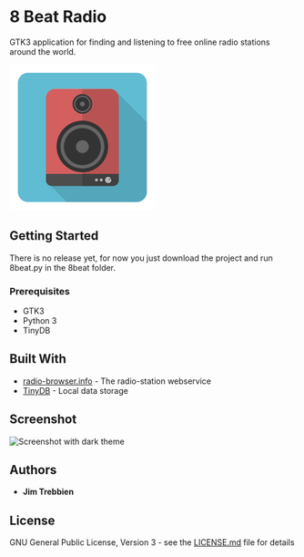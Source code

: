 # 8 Beat Radio

GTK3 application for finding and listening to free online radio stations around the world.

![8 Beat Radio icon](https://raw.githubusercontent.com/JimTrebbien/8beat/master/ui/icon_256_2.png)

## Getting Started

There is no release yet, for now you just download the project and run 8beat.py in the 8beat folder.

### Prerequisites
* GTK3
* Python 3
* TinyDB


## Built With

* [radio-browser.info](http://www.radio-browser.info) - The radio-station webservice
* [TinyDB](http://tinydb.readthedocs.io/en/latest/) - Local data storage

## Screenshot

![Screenshot with dark theme](https://i.imgur.com/LTCN3w4.png)

## Authors

* **Jim Trebbien**

## License

GNU General Public License, Version 3 - see the [LICENSE.md](LICENSE.md) file for details




